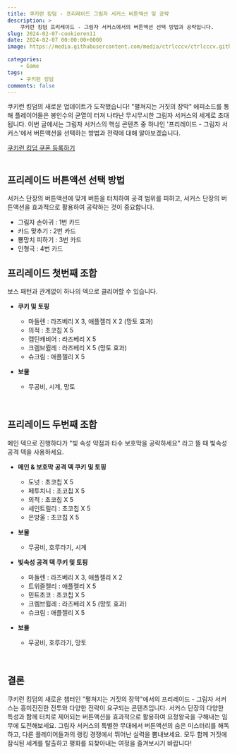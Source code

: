 ```yaml
---
title: 쿠키런 킹덤 - 프리레이드 그림자 서커스 버튼액션 및 공략
description: >  
    쿠키런 킹덤 프리레이드 - 그림자 서커스에서의 버튼액션 선택 방법과 공략입니다.
slug: 2024-02-07-cookieren11
date: 2024-02-07 00:00:00+0000
image: https://media.githubusercontent.com/media/ctrlcccv/ctrlcccv.github.io/master/assets/img/post/2024-02-07-cookieren11.webp

categories:
    - Game
tags:
    - 쿠키런 킹덤
comments: false
---
```

쿠키런 킹덤의 새로운 업데이트가 도착했습니다! "펼쳐지는 거짓의 장막" 에피소드를 통해 플레이어들은 봉인수의 균열이 터져 나타난 무시무시한 그림자 서커스의 세계로 초대됩니다. 이번 글에서는 그림자 서커스의 핵심 콘텐츠 중 하나인 '프리레이드 - 그림자 서커스'에서 버튼액션을 선택하는 방법과 전략에 대해 알아보겠습니다.  

<div class="btn_wrap">
    <a href="https://www.sk2gacha.com/ckk/coupon/">쿠키런 킹덤 쿠폰 등록하기</a>
</div>

<br>

## 프리레이드 버튼액션 선택 방법
서커스 단장의 버튼액션에 맞게 버튼을 터치하여 공격 범위를 피하고, 서커스 단장의 버튼액션을 효과적으로 활용하여 공략하는 것이 중요합니다.

* 그림자 손아귀 : 1번 카드  
* 카드 맞추기 : 2번 카드  
* 뿅망치 피하기 : 3번 카드  
* 인형극 : 4번 카드  

<script async src="https://pagead2.googlesyndication.com/pagead/js/adsbygoogle.js?client=ca-pub-8535540836842352" crossorigin="anonymous"></script>
<ins class="adsbygoogle"
     style="display:block; text-align:center;"
     data-ad-layout="in-article"
     data-ad-format="fluid"
     data-ad-client="ca-pub-8535540836842352"
     data-ad-slot="2974559225"></ins>
<script>
     (adsbygoogle = window.adsbygoogle || []).push({});
</script>


## 프리레이드 첫번째 조합
보스 패턴과 관계없이 하나의 덱으로 클리어할 수 있습니다.  

* **쿠키 및 토핑**  
  * 마들렌 : 라즈베리 X 3, 애플젤리 X 2 (망토 효과)    
  * 의적 : 초코칩 X 5  
  * 캡틴캐비어 : 라즈베리 X 5  
  * 크렘브륄레 : 라즈베리 X 5 (망토 효과)   
  * 슈크림 : 애플젤리 X 5  

* **보물**  
  * 무공비, 시계, 망토     

<br>

## 프리레이드 두번째 조합
메인 덱으로 진행하다가 "빛 속성 약점과 타수 보호막을 공략하세요" 라고 뜰 때 빛속성 공격 덱을 사용하세요.

* **메인 & 보호막 공격 덱 쿠키 및 토핑**  
  * 도넛 : 초코칩 X 5  
  * 페투치니 : 초코칩 X 5  
  * 의적 : 초코칩 X 5  
  * 세인트릴리 : 초코칩 X 5  
  * 은방울 : 초코칩 X 5  

* **보물**  
  * 무공비, 호루라기, 시계     

* **빛속성 공격 덱 쿠키 및 토핑**  
  * 마들렌 : 라즈베리 X 3, 애플젤리 X 2   
  * 트위즐젤리 : 애플젤리 X 5  
  * 민트초코 : 초코칩 X 5  
  * 크렘브륄레 : 라즈베리 X 5 (망토 효과)
  * 슈크림 : 애플젤리 X 5  

* **보물**  
  * 무공비, 호루라기, 망토     
<br>


## 결론
쿠키런 킹덤의 새로운 챕터인 "펼쳐지는 거짓의 장막"에서의 프리레이드 - 그림자 서커스는 흥미진진한 전투와 다양한 전략이 요구되는 콘텐츠입니다. 서커스 단장의 다양한 특성과 함께 터치로 제어되는 버튼액션을 효과적으로 활용하여 요정왕국을 구해내는 임무에 도전해보세요. 그림자 서커스의 특별한 무대에서 버튼액션의 숨은 미스터리를 해독하고, 다른 플레이어들과의 랭킹 경쟁에서 뛰어난 실력을 뽐내보세요. 모두 함께 거짓에 잠식된 세계를 탈출하고 평화를 되찾아내는 여정을 즐겨보시기 바랍니다!  


